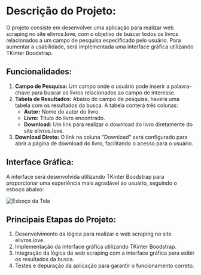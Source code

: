 <h1>Descrição do Projeto:</h1>

<p>O projeto consiste em desenvolver uma aplicação para realizar web scraping no site elivros.love, com o objetivo de buscar todos os livros relacionados a um campo de pesquisa especificado pelo usuário. Para aumentar a usabilidade, será implementada uma interface gráfica utilizando TKinter Boodstrap.</p>

<h2>Funcionalidades:</h2>

<ol>
    <li><strong>Campo de Pesquisa:</strong> Um campo onde o usuário pode inserir a palavra-chave para buscar os livros relacionados ao campo de interesse.</li>
    <li><strong>Tabela de Resultados:</strong> Abaixo do campo de pesquisa, haverá uma tabela com os resultados da busca. A tabela conterá três colunas:
        <ul>
            <li><strong>Autor:</strong> Nome do autor do livro.</li>
            <li><strong>Livro:</strong> Título do livro encontrado.</li>
            <li><strong>Download:</strong> Um link para realizar o download do livro diretamente do site elivros.love.</li>
        </ul>
    </li>
    <li><strong>Download Direto:</strong> O link na coluna "Download" será configurado para abrir a página de download do livro, facilitando o acesso para o usuário.</li>
</ol>

<h2>Interface Gráfica:</h2>
<p>A interface será desenvolvida utilizando TKinter Boodstrap para proporcionar uma experiência mais agradável ao usuário, seguindo o esboço abaixo:</p>
<p><img src="https://ibb.co/vjNCvp6" alt="Esboço da Tela"></p>

<h2>Principais Etapas do Projeto:</h2>
<ol>
    <li>Desenvolvimento da lógica para realizar o web scraping no site elivros.love.</li>
    <li>Implementação da interface gráfica utilizando TKinter Boodstrap.</li>
    <li>Integração da lógica de web scraping com a interface gráfica para exibir os resultados da busca.</li>
    <li>Testes e depuração da aplicação para garantir o funcionamento correto.</li>
</ol>
